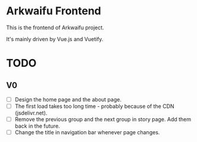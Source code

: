 # Arkwaifu Frontend

This is the frontend of Arkwaifu project.

It's mainly driven by Vue.js and Vuetify.

# TODO

## V0

- [ ] Design the home page and the about page.
- [ ] The first load takes too long time - probably because of the CDN (jsdelivr.net).
- [ ] Remove the previous group and the next group in story page. Add them back in the future.
- [ ] Change the title in navigation bar whenever page changes.